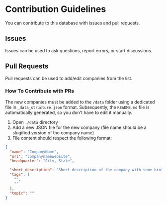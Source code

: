 # Contribution Guidelines

You can contribute to this database with issues and pull requests.

## Issues

Issues can be used to ask questions, report errors, or start discussions.  

## Pull Requests

Pull requests can be used to add/edit companies from the list.

### How To Contribute with PRs

The new companies must be added to the `/data` folder using a dedicated file in `_data_structure.json` format.
Subsequently, the `README.md` file is automatically generated, so you don't have to edit it manually.

1. Open `./data` directory
2. Add a new JSON file for the new company (file name should be a slugified version of the company name)
3. File content should respect the following format:

```JSON
{
  "name": "CompanyName",
  "url": "companynamewebsite",
  "headquarter": "City, State",

  "short_description": "Short description of the company with some hints.",
  "tags": [
    "", 
    ""
  ],
  "topic": ""
}

```